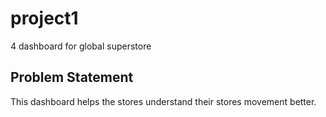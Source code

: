 # project1
4 dashboard for global superstore
## Problem Statement
This dashboard helps the stores understand their stores movement better.
